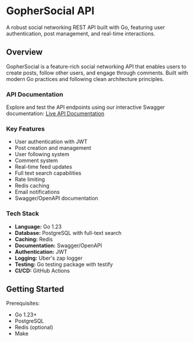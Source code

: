 # GopherSocial API

A robust social networking REST API built with Go, featuring user authentication, post management, and real-time interactions.

## Overview

GopherSocial is a feature-rich social networking API that enables users to create posts, follow other users, and engage through comments. Built with modern Go practices and following clean architecture principles.

### API Documentation

Explore and test the API endpoints using our interactive Swagger documentation:
[Live API Documentation](https://social-network-api-634079758108.us-central1.run.app/v1/swagger/index.html)

### Key Features

- User authentication with JWT
- Post creation and management
- User following system
- Comment system
- Real-time feed updates
- Full text search capabilities
- Rate limiting
- Redis caching
- Email notifications
- Swagger/OpenAPI documentation

### Tech Stack

- **Language:** Go 1.23
- **Database:** PostgreSQL with full-text search
- **Caching:** Redis
- **Documentation:** Swagger/OpenAPI
- **Authentication:** JWT
- **Logging:** Uber's zap logger
- **Testing:** Go testing package with testify
- **CI/CD:** GitHub Actions

## Getting Started

Prerequisites:

- Go 1.23+
- PostgreSQL
- Redis (optional)
- Make
